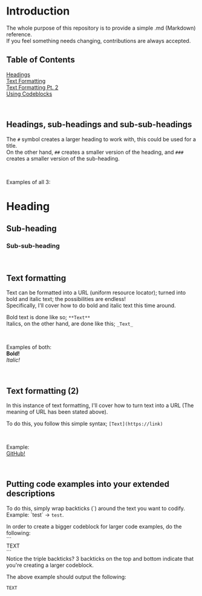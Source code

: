 # Introduction
The whole purpose of this repository is to provide a simple .md (Markdown) reference.  
If you feel something needs changing, contributions are always accepted.

## Table of Contents
[Headings](https://github.com/ecliptic-moon/reference-for-md#headings-sub-headings-and-sub-sub-headings)  
[Text Formatting](https://github.com/ecliptic-moon/reference-for-md#text-formatting)  
[Text Formatting Pt. 2](https://github.com/ecliptic-moon/reference-for-md#text-formatting-2)  
[Using Codeblocks](https://github.com/ecliptic-moon/reference-for-md#putting-code-examples-into-your-extended-descriptions)

&nbsp;

## Headings, sub-headings and sub-sub-headings
The `#` symbol creates a larger heading to work with, this could be used for a title.  
On the other hand, `##` creates a smaller version of the heading, and `###` creates a smaller version of the sub-heading.<br/>

&nbsp;

Examples of all 3:
# Heading
## Sub-heading  
### Sub-sub-heading

&nbsp;

## Text formatting
Text can be formatted into a URL (uniform resource locator); turned into bold and italic text; the possibilities are endless!  
Specifically, I'll cover how to do bold and italic text this time around.

Bold text is done like so; `**Text**`  
Italics, on the other hand, are done like this; `_Text_`

&nbsp;

Examples of both:  
**Bold!**  
_Italic!_

&nbsp;

## Text formatting (2)
In this instance of text formatting, I'll cover how to turn text into a URL (The meaning of URL has been stated above).

To do this, you follow this simple syntax; `[Text](https://link)`

&nbsp;

Example:  
[GitHub!](https://github.com)

&nbsp;

## Putting code examples into your extended descriptions
To do this, simply wrap backticks (\`) around the text you want to codify.  
Example: \`test\` -> `test`.

In order to create a bigger codeblock for larger code examples, do the following:  
\`\`\`  
TEXT  
\`\`\`  
Notice the triple backticks? 3 backticks on the top and bottom indicate that you're creating a larger codeblock.

The above example should output the following:
```
TEXT
```

